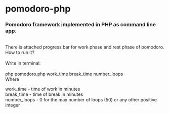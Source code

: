 # pomodoro-php
<h3><b>Pomodoro framework implemented in PHP as command line app.</b></h3>
<br>There is attached progress bar for work phase and rest phase of pomodoro.<br>
How to run it?
<br><br>Write in terminal:
<br><br>
php pomodoro.php work_time break_time number_loops
<br>
Where

work_time   -  time of work in minutes<br>
break_time   - time of break in minutes<br>
number_loops - 0 for the max number of loops (50) or any other positive integer
